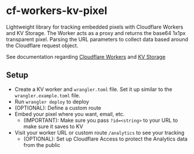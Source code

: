 # cf-workers-kv-pixel

Lightweight library for tracking embedded pixels with Cloudflare Workers and KV Storage. The Worker acts as a proxy and returns the base64 1x1px transparent pixel. Parsing the URL parameters to collect data based around the Cloudflare request object.

See documentation regarding [Cloudflare Workers](https://developers.cloudflare.com/workers/get-started/) and [KV Storage](https://developers.cloudflare.com/kv/get-started/)

## Setup

- Create a KV worker and `wrangler.toml` file. Set it up similar to the `wrangler.example.toml` file.
- Run `wrangler deploy` to deploy
- (OPTIONAL): Define a custom route
- Embed your pixel where you want, email, etc.
  - (IMPORTANT): Make sure you pass `?id=<string>` to your URL to make sure it saves to KV
- Visit your worker URL or custom route `/analytics` to see your tracking
  - (OPTIONAL): Set up Cloudflare Access to protect the Analytics data from the public
